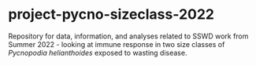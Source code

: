 # project-pycno-sizeclass-2022
Repository for data, information, and analyses related to SSWD work from Summer 2022 - looking at immune response in two size classes of _Pycnopodia helianthoides_ exposed to wasting disease. 
